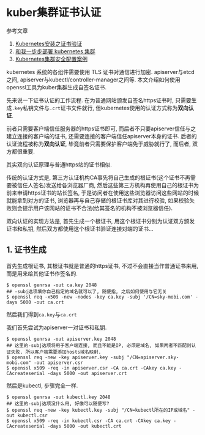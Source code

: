 # kuber集群证书认证

参考文章

1. [Kubernetes安装之证书验证](https://www.kubernetes.org.cn/1861.html)
2. [和我一步步部署 kubernetes 集群](https://github.com/opsnull/follow-me-install-kubernetes-cluster)
3. [Kubernetes集群安全配置案例](http://www.cnblogs.com/breg/p/5923604.html)

kubernetes 系统的各组件需要使用 TLS 证书对通信进行加密. apiserver与etcd之间, apiserver与kubectl/controller-manager之间等. 本文介绍如何使用openssl工具为kuber集群生成自签名证书.

先来说一下证书认证的工作流程. 在为普通网站颁发自签名https证书时, 只需要生成`.key`私钥文件与`.crt`证书文件就行, 但kubernetes使用的认证方式称为**双向认证**.

前者只需要客户端信任服务器的https证书即可, 而后者不只要apiserver信任与之建立连接的客户端的证书, 还需要连接的客户端信任apiserver本身的证书. 后者的认证流程被称为**双向认证**, 毕竟前者只需要保护客户端免于威胁就行了, 而后者, 双方都很重要.

其实双向认证原理与普通https站的证书相似. 

传统的认证方式是, 第三方认证机构CA事先将自己生成的根证书(这个证书不再需要被信任人签名)发送给各浏览器厂商, 然后这些第三方机构再使用自己的根证书为前来申请https证书的站长签名, 于是访问者在使用这些浏览器访问这些网站的时候就能拿到对方的证书, 浏览器再与自己存储的根证书库对其进行校验, 如果校验失败则会提示用户该网站的证书不合法(给其签名的机构不被浏览器信任).

双向认证的实现方法是, 首先生成一个根证书, 用这个根证书分别为认证双方颁发证书和私钥, 然后双方都使用这个根证书验证连接对端的证书...

## 1. 证书生成

首先生成根证书, 其根证书就是普通的https证书, 不过不会直接当作普通证书来用, 而是用来给其他证书作签名的.

```
$ openssl genrsa -out ca.key 2048
## -subj选项填你自己指定的域名就可以了, 随便指, 之后如何使用与它无关
$ openssl req -x509 -new -nodes -key ca.key -subj '/CN=sky-mobi.com' -days 5000 -out ca.crt
```

然后我们得到`ca.key`与`ca.crt`

我们首先尝试为apiserver一对证书和私钥.

```
$ openssl genrsa -out apiserver.key 2048
## 这里的-subj选项将用于客户端连接, 而且不能是IP, 必须是域名, 如果两者不匹配则认证失败. 所以客户端需要添加hosts域名映射.
$ openssl req -new -key apiserver.key -subj "/CN=apiserver.sky-mobi.com" -out apiserver.csr
$ openssl x509 -req -in apiserver.csr -CA ca.crt -CAkey ca.key -CAcreateserial -days 5000 -out apiserver.crt
```

然后是kubectl, 步骤完全一样.

```
$ openssl genrsa -out kubectl.key 2048
## 这里的-subj选项没什么用, 好像可以随便写?
$ openssl req -new -key kubectl.key -subj "/CN=kubectl所在的IP或域名" -out kubectl.csr
$ openssl x509 -req -in kubectl.csr -CA ca.crt -CAkey ca.key -CAcreateserial -days 5000 -out kubectl.crt
```
